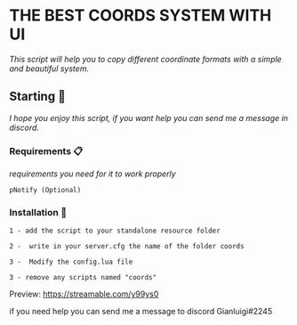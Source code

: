 # THE BEST COORDS SYSTEM WITH UI

_This script will help you to copy different coordinate formats with a simple and beautiful system._

## Starting 🚀

_I hope you enjoy this script, if you want help you can send me a message in discord._


### Requirements 📋

_requirements you need for it to work properly_

```
pNotify (Optional)
```

### Installation 🔧

```
1 - add the script to your standalone resource folder
```

```
2 -  write in your server.cfg the name of the folder coords
```

```
3 -  Modify the config.lua file 
```

```
3 - remove any scripts named "coords" 
```

Preview: https://streamable.com/y99ys0


if you need help you can send me a message to discord Gianluigi#2245
